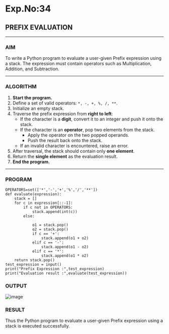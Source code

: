 # Exp.No:34  
## PREFIX EVALUATION

---

### AIM  
To write a Python program to evaluate a user-given Prefix expression using a stack. The expression must contain operators such as Multiplication, Addition, and Subtraction.

---

### ALGORITHM

1. **Start the program.**
2. Define a set of valid operators: `*, -, +, %, /, **`.
3. Initialize an empty stack.
4. Traverse the prefix expression from **right to left**:
   - If the character is a **digit**, convert it to an integer and push it onto the stack.
   - If the character is an **operator**, pop two elements from the stack.
     - Apply the operator on the two popped operands.
     - Push the result back onto the stack.
   - If an invalid character is encountered, raise an error.
5. After traversal, the stack should contain only **one element**.
6. Return the **single element** as the evaluation result.
7. **End the program.**

---

### PROGRAM

```
OPERATORS=set(['*','-','+','%','/','**']) 
def evaluate(expression):	
	stack = []
	for c in expression[::-1]:		
		if c not in OPERATORS:
			stack.append(int(c))
		else:	
			
			o1 = stack.pop()
			o2 = stack.pop()
			if c == '+':
				stack.append(o1 + o2)
			elif c == '-':
				stack.append(o1 - o2)
			elif c == '*':
				stack.append(o1 * o2)			
	return stack.pop()
test_expression = input()
print("Prefix Expression :",test_expression)
print("Evaluation result :",evaluate(test_expression))
```


### OUTPUT
![image](https://github.com/user-attachments/assets/08529a16-ffdf-43d3-aec5-e46219143906)


### RESULT
Thus the Python program to evaluate a user-given Prefix expression using a stack is executed successfully.
